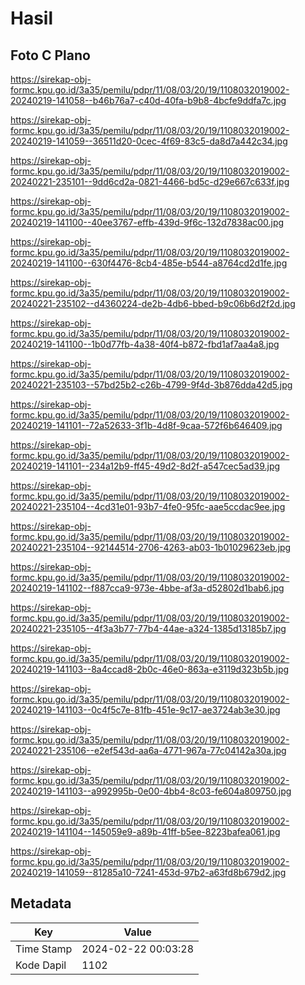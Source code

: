 # Hasil

## Foto C Plano

https://sirekap-obj-formc.kpu.go.id/3a35/pemilu/pdpr/11/08/03/20/19/1108032019002-20240219-141058--b46b76a7-c40d-40fa-b9b8-4bcfe9ddfa7c.jpg

https://sirekap-obj-formc.kpu.go.id/3a35/pemilu/pdpr/11/08/03/20/19/1108032019002-20240219-141059--36511d20-0cec-4f69-83c5-da8d7a442c34.jpg

https://sirekap-obj-formc.kpu.go.id/3a35/pemilu/pdpr/11/08/03/20/19/1108032019002-20240221-235101--9dd6cd2a-0821-4466-bd5c-d29e667c633f.jpg

https://sirekap-obj-formc.kpu.go.id/3a35/pemilu/pdpr/11/08/03/20/19/1108032019002-20240219-141100--40ee3767-effb-439d-9f6c-132d7838ac00.jpg

https://sirekap-obj-formc.kpu.go.id/3a35/pemilu/pdpr/11/08/03/20/19/1108032019002-20240219-141100--630f4476-8cb4-485e-b544-a8764cd2d1fe.jpg

https://sirekap-obj-formc.kpu.go.id/3a35/pemilu/pdpr/11/08/03/20/19/1108032019002-20240221-235102--d4360224-de2b-4db6-bbed-b9c06b6d2f2d.jpg

https://sirekap-obj-formc.kpu.go.id/3a35/pemilu/pdpr/11/08/03/20/19/1108032019002-20240219-141100--1b0d77fb-4a38-40f4-b872-fbd1af7aa4a8.jpg

https://sirekap-obj-formc.kpu.go.id/3a35/pemilu/pdpr/11/08/03/20/19/1108032019002-20240221-235103--57bd25b2-c26b-4799-9f4d-3b876dda42d5.jpg

https://sirekap-obj-formc.kpu.go.id/3a35/pemilu/pdpr/11/08/03/20/19/1108032019002-20240219-141101--72a52633-3f1b-4d8f-9caa-572f6b646409.jpg

https://sirekap-obj-formc.kpu.go.id/3a35/pemilu/pdpr/11/08/03/20/19/1108032019002-20240219-141101--234a12b9-ff45-49d2-8d2f-a547cec5ad39.jpg

https://sirekap-obj-formc.kpu.go.id/3a35/pemilu/pdpr/11/08/03/20/19/1108032019002-20240221-235104--4cd31e01-93b7-4fe0-95fc-aae5ccdac9ee.jpg

https://sirekap-obj-formc.kpu.go.id/3a35/pemilu/pdpr/11/08/03/20/19/1108032019002-20240221-235104--92144514-2706-4263-ab03-1b01029623eb.jpg

https://sirekap-obj-formc.kpu.go.id/3a35/pemilu/pdpr/11/08/03/20/19/1108032019002-20240219-141102--f887cca9-973e-4bbe-af3a-d52802d1bab6.jpg

https://sirekap-obj-formc.kpu.go.id/3a35/pemilu/pdpr/11/08/03/20/19/1108032019002-20240221-235105--4f3a3b77-77b4-44ae-a324-1385d13185b7.jpg

https://sirekap-obj-formc.kpu.go.id/3a35/pemilu/pdpr/11/08/03/20/19/1108032019002-20240219-141103--8a4ccad8-2b0c-46e0-863a-e3119d323b5b.jpg

https://sirekap-obj-formc.kpu.go.id/3a35/pemilu/pdpr/11/08/03/20/19/1108032019002-20240219-141103--0c4f5c7e-81fb-451e-9c17-ae3724ab3e30.jpg

https://sirekap-obj-formc.kpu.go.id/3a35/pemilu/pdpr/11/08/03/20/19/1108032019002-20240221-235106--e2ef543d-aa6a-4771-967a-77c04142a30a.jpg

https://sirekap-obj-formc.kpu.go.id/3a35/pemilu/pdpr/11/08/03/20/19/1108032019002-20240219-141103--a992995b-0e00-4bb4-8c03-fe604a809750.jpg

https://sirekap-obj-formc.kpu.go.id/3a35/pemilu/pdpr/11/08/03/20/19/1108032019002-20240219-141104--145059e9-a89b-41ff-b5ee-8223bafea061.jpg

https://sirekap-obj-formc.kpu.go.id/3a35/pemilu/pdpr/11/08/03/20/19/1108032019002-20240219-141059--81285a10-7241-453d-97b2-a63fd8b679d2.jpg


## Metadata

| Key        | Value               |
| ---------- | ------------------- |
| Time Stamp | 2024-02-22 00:03:28 |
| Kode Dapil | 1102                |



